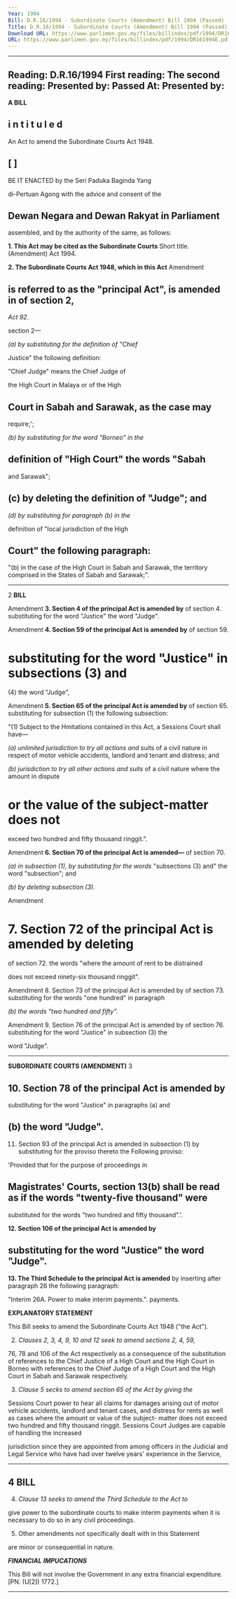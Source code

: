 ```yaml
---
Year: 1994
Bill: D.R.16/1994 - Subordinate Courts (Amendment) Bill 1994 (Passed)
Title: D.R.16/1994 - Subordinate Courts (Amendment) Bill 1994 (Passed)
Download URL: https://www.parlimen.gov.my/files/billindex/pdf/1994/DR161994E.pdf
URL: https://www.parlimen.gov.my/files/billindex/pdf/1994/DR161994E.pdf
---
```

---
Reading:
D.R.16/1994
First reading:
The second reading:
Presented by:
Passed At:
Presented by:
---

**A BILL**

## i n t i t u l e d

An Act to amend the Subordinate Courts Act 1948.

## [ ]

BE IT ENACTED by the Seri Paduka Baginda Yang

di-Pertuan Agong with the advice and consent of the
## Dewan Negara and Dewan Rakyat in Parliament
assembled, and by the authority of the same, as follows:

**1. This Act may be cited as the Subordinate Courts** Short title.
(Amendment) Act 1994.

**2. The Subordinate Courts Act 1948, which in this Act** Amendment
## is referred to as the "principal Act", is amended in of section 2,

_Act 92._

section 2—

_(a) by substituting for the definition of "Chief_

Justice" the following definition:

"Chief Judge" means the Chief Judge of

the High Court in Malaya or of the High
## Court in Sabah and Sarawak, as the case may

require;';

_(b) by substituting for the word "Borneo" in the_

## definition of "High Court" the words "Sabah
and Sarawak";

## (c) by deleting the definition of "Judge"; and

_(d) by substituting for paragraph (b) in the_

definition of "local jurisdiction of the High
## Court" the following paragraph:
 "(b) in the case of the High Court in Sabah
 and Sarawak, the territory comprised in the States of Sabah and Sarawak;".


-----

2 **BILL**

Amendment **3. Section 4 of the principal Act is amended by**
of section 4. substituting for the word "Justice" the word "Judge".

Amendment **4. Section 59 of the principal Act is amended by**
of section 59.

# substituting for the word "Justice" in subsections (3) and
(4) the word "Judge",

Amendment **5. Section 65 of the principal Act is amended by**
of section 65. substituting for subsection (1) the following subsection:

"(1) Subject to the Hmitations contained in this
Act, a Sessions Court shall have—

_(a) unlimited jurisdiction to try all actions and_
suits of a civil nature in respect of motor
vehicle accidents, landlord and tenant and
distress; and

_(b) jurisdiction to try all other actions and suits_
of a civil nature where the amount in dispute
# or the value of the subject-matter does not
exceed two hundred and fifty thousand
ringgit.".

Amendment **6. Section 70 of the principal Act is amended—**
of section 70.

_(a) in subsection (1), by substituting for the words_
"subsections (3) and" the word "subsection";
and

_(b) by deleting subsection (3)._

Amendment

# 7. Section 72 of the principal Act is amended by deleting

of section 72. the words "where the amount of rent to be distrained

does not exceed ninety-six thousand ringgit".

Amendment 8. Section 73 of the principal Act is amended by
of section 73. substituting for the words "one hundred" in paragraph

_(b) the words "two hundred and fifty"._

Amendment 9. Section 76 of the principal Act is amended by
of section 76. substituting for the word "Justice" in subsection (3) the

word "Judge".


-----

**SUBORDINATE COURTS (AMENDMENT)** 3

## 10. Section 78 of the principal Act is amended by
substituting for the word "Justice" in paragraphs (a) and
## (b) the word "Judge".
 11. Section 93 of the principal Act is amended in
subsection (1) by substituting for the proviso thereto the
Following proviso:

'Provided that for the purpose of proceedings in

## Magistrates' Courts, section 13(b) shall be read as if the words "twenty-five thousand" were
substituted for the words "two hundred and fifty
thousand".'.

**12. Section 106 of the principal Act is amended by**
## substituting for the word "Justice" the word "Judge".

**13. The Third Schedule to the principal Act is amended**
by inserting after paragraph 26 the following paragraph:

"Interim 26A. Power to make interim payments.".
payments.

**EXPLANATORY STATEMENT**

This Bill seeks to amend the Subordinate Courts Act 1948 ("the
Act").

2. _Clauses 2, 3, 4, 9, 10 and 12 seek to amend sections 2, 4, 59,_

76, 78 and 106 of the Act respectively as a consequence of the
substitution of references to the Chief Justice of a High Court and
the High Court in Borneo with references to the Chief Judge of a
High Court and the High Court in Sabah and Sarawak respectively.

3. _Clause 5 secks to amend section 65 of the Act by giving the_

Sessions Court power to hear all claims for damages arising out
of motor vehicle accidents, landlord and tenant cases, and distress
for rents as well as cases where the amount or value of the subject-
matter does not exceed two hundred and fifty thousand ringgit.
Sessions Court Judges are capable of handling the increased

jurisdiction since they are appointed from among officers in the
Judicial and Legal Service who have had over twelve years'
experience in the Service,


-----

## 4 BILL

4. _Clause 13 seeks to amend the Third Schedule to the Act to_

give power to the subordinate courts to make interim payments
when it is necessary to do so in any civil proceedings.

5. Other amendments not specifically dealt with in this Statement

are minor or consequential in nature.

**_FINANCIAL_** **_IMPUCATIONS_**

This Bill will not involve the Government in any extra financial
expenditure. [PN. (U[2]) 1772.]


-----

